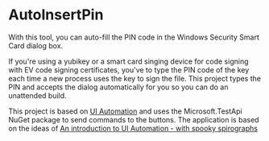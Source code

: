 # AutoInsertPin

With this tool, you can auto-fill the PIN code in the  Windows Security Smart Card dialog box.

If you're using a yubikey or a smart card singing device for code signing with EV code signing certificates, you've to type the PIN code of the key each time a new process uses the key to sign the file.
This project types the PIN and accepts the dialog automatically for you so you can do an unattended build.

This project is based on [UI Automation](https://docs.microsoft.com/en-us/dotnet/framework/ui-automation/ui-automation-overview) and uses the Microsoft.TestApi NuGet package to send commands to the buttons.
The application is based on the ideas of [An introduction to UI Automation - with spooky spirographs](http://blog.functionalfun.net/2009/06/introduction-to-ui-automation-with.html)

